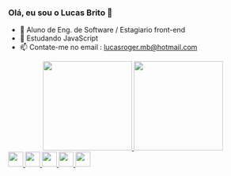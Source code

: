 ### Olá, eu sou o Lucas Brito 👋

- 🔭 Aluno de Eng. de Software / Estagiario front-end
- 🌱 Estudando JavaScript
- 📫 Contate-me no email : lucasroger.mb@hotmail.com

<div align="center">
  <a href="https://github.com/LucasRMBrito">
  <img height="180em" src="https://github-readme-stats.vercel.app/api?username=LucasRMBrito&show_icons=True&theme=&include_all_commits=true&count_private=true"/>
  <img height="180em" src="https://github-readme-stats.vercel.app/api/top-langs/?username=LucasRMBrito&layout=compact&langs_count=7&theme="/>
</div>

<div>
  <img heigth="30" width="30" src="https://cdn.jsdelivr.net/gh/devicons/devicon/icons/python/python-original.svg" /> 
  <img heigth="30" width="30" src="https://cdn.jsdelivr.net/gh/devicons/devicon/icons/html5/html5-original-wordmark.svg" />
  <img heigth="30" width="30" src="https://cdn.jsdelivr.net/gh/devicons/devicon/icons/css3/css3-original-wordmark.svg" />
  <img heigth="30" width="30" src="https://cdn.jsdelivr.net/gh/devicons/devicon/icons/javascript/javascript-original.svg" />
  <img heigth="30" width="30" src="https://cdn.jsdelivr.net/gh/devicons/devicon/icons/sass/sass-original.svg" />

</div>

##
